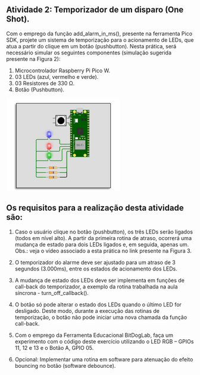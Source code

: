 ## Atividade 2: Temporizador de um disparo (One Shot).

Com o emprego da função add_alarm_in_ms(), presente na
ferramenta Pico SDK, projete um sistema de temporização
para o acionamento de LEDs, que atua a partir do clique em um
botão (pushbutton). Nesta prática, será necessário simular os
seguintes componentes (simulação sugerida presente na
Figura 2):
1) Microcontrolador Raspberry Pi Pico W.
2) 03 LEDs (azul, vermelho e verde).
3) 03 Resistores de 330 Ω. 
4) Botão (Pushbutton).

![alt text](image-2.png)  

## Os requisitos para a realização desta atividade são:

1) Caso o usuário clique no botão (pushbutton), os três LEDs serão
ligados (todos em nível alto). A partir da primeira rotina de
atraso, ocorrerá uma mudança de estado para dois LEDs
ligados e, em seguida, apenas um. Obs.: veja o vídeo associado
a esta prática no link presente na Figura 3.
2) O temporizador do alarme deve ser ajustado para um atraso de
3 segundos (3.000ms), entre os estados de acionamento dos
LEDs.
3) A mudança de estado dos LEDs deve ser implementa em
funções de call-back do temporizador, a exemplo da rotina
trabalhada na aula síncrona - turn_off_callback().

4) O botão só pode alterar o estado dos LEDs quando o último LED
for desligado. Deste modo, durante a execução das rotinas de
temporização, o botão não pode iniciar uma nova chamada da
função call-back.

5) Com o emprego da Ferramenta Educacional BitDogLab, faça
um experimento com o código deste exercício utilizando o LED
RGB – GPIOs 11, 12 e 13 e o Botão A, GPIO 05.
6) Opcional: Implementar uma rotina em software para atenuação
do efeito bouncing no botão (software debounce).
